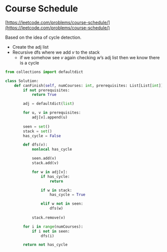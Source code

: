 # Course Schedule

[https://leetcode.com/problems/course-schedule/](https://leetcode.com/problems/course-schedule/)

Based on the idea of cycle detection. 

- Create the adj list
- Recursive dfs where we add $v$ to the stack
    - if we somehow see $v$ again checking $w$’s adj list then we know there is a cycle

```python
from collections import defaultdict

class Solution:
    def canFinish(self, numCourses: int, prerequisites: List[List[int]]) -> bool:
        if not prerequisites:
            return True

        adj = defaultdict(list)

        for u, v in prerequisites:
            adj[v].append(u)
        
        seen = set()
        stack = set()
        has_cycle = False

        def dfs(v):
            nonlocal has_cycle

            seen.add(v)
            stack.add(v)

            for w in adj[v]:
                if has_cycle:
                    return

                if w in stack:
                    has_cycle = True

                elif w not in seen:
                    dfs(w)
            
            stack.remove(v)

        for i in range(numCourses):
            if i not in seen:
                dfs(i)

        return not has_cycle
```